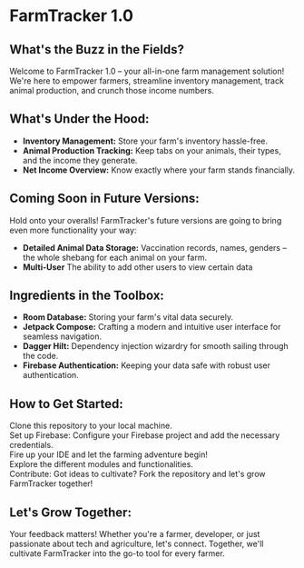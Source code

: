 # FarmTracker 1.0
## What's the Buzz in the Fields?
Welcome to FarmTracker 1.0 – your all-in-one farm management solution! We're here to empower farmers, streamline inventory management, track animal production, and crunch those income numbers.

## What's Under the Hood:
  - **Inventory Management:** Store your farm's inventory hassle-free. <br>
  - **Animal Production Tracking:** Keep tabs on your animals, their types, and the income they generate. <br>
  - **Net Income Overview:** Know exactly where your farm stands financially. <br>
## Coming Soon in Future Versions:
Hold onto your overalls! FarmTracker's future versions are going to bring even more functionality your way: <br>

  - **Detailed Animal Data Storage:** Vaccination records, names, genders – the whole shebang for each animal on your farm. <br>
  - **Multi-User** The ability to add other users to view certain data

## Ingredients in the Toolbox: 
  - **Room Database:** Storing your farm's vital data securely. <br>
  - **Jetpack Compose:** Crafting a modern and intuitive user interface for seamless navigation. <br>
  - **Dagger Hilt:** Dependency injection wizardry for smooth sailing through the code. <br>
  - **Firebase Authentication:** Keeping your data safe with robust user authentication. <br>

## How to Get Started:
Clone this repository to your local machine. <br>
Set up Firebase: Configure your Firebase project and add the necessary credentials. <br>
Fire up your IDE and let the farming adventure begin! <br>
Explore the different modules and functionalities. <br>
Contribute: Got ideas to cultivate? Fork the repository and let's grow FarmTracker together! <br>
## Let's Grow Together:
Your feedback matters! Whether you're a farmer, developer, or just passionate about tech and agriculture, let's connect. Together, we'll cultivate FarmTracker into the go-to tool for every farmer.
